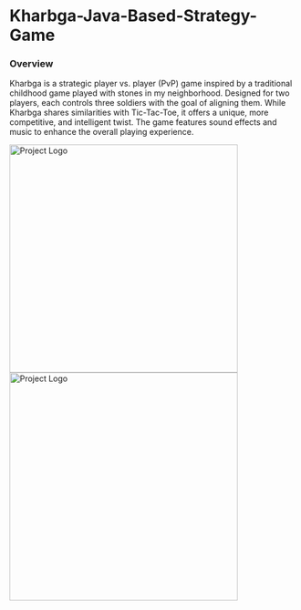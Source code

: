 # Kharbga-Java-Based-Strategy-Game


### Overview

Kharbga is a strategic player vs. player (PvP) game inspired by a traditional childhood game played with stones in my neighborhood. Designed for two players, each controls three soldiers with the goal of aligning them. While Kharbga shares similarities with Tic-Tac-Toe, it offers a unique, more competitive, and intelligent twist. The game features sound effects and music to enhance the overall playing experience.


<img src="https://github.com/user-attachments/assets/f355ba8f-8903-4ccc-b9a4-7adc2e2cebe9" alt="Project Logo" width="400">

<img src="https://github.com/user-attachments/assets/07fa8f1c-92ee-49e6-a07e-6ca21e9b24bd" alt="Project Logo" width="400">




